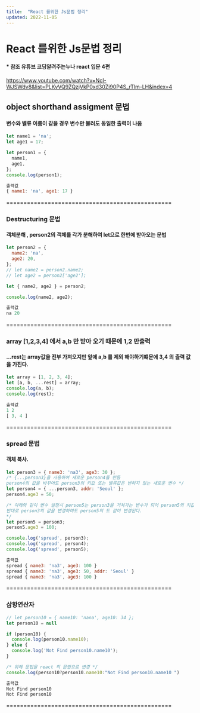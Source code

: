 ```yaml
---
title:  "React 를위한 Js문법 정리"
updated: 2022-11-05
---
```


React 를위한 Js문법 정리
=====================================================
#### * 참조 유튜브 코딩알려주는누나 react 입문 4편
https://www.youtube.com/watch?v=NcI-WJSWdv8&list=PLKvVQ9ZQzjVkP0xd30Zi90P4S_rTlm-LH&index=4

## object shorthand assigment 문법
#### 변수와 벨류 이름이 같을 경우 변수만 불러도 동일한 출력이 나옴 
``` js
let name1 = 'na';
let age1 = 17;

let person1 = {
  name1,
  age1,
};
console.log(person1);

출력값 
{ name1: 'na', age1: 17 }
```
================================================

### Destructuring 문법
#### 객체분해 , person2의 객체를 각가 분해하여 let으로 한번에 받아오는 문법
``` js
let person2 = {
  name2: 'na',
  age2: 20,
};
// let name2 = person2.name2;
// let age2 = person2['age2'];

let { name2, age2 } = person2;

console.log(name2, age2);

출력값
na 20
```
================================================

### array [1,2,3,4] 에서 a,b 만 받아 오기 때문에 1,2 만출력
#### ...rest는 array값을 전부 가져오지만 앞에 a,b 를 제외 해야하기떄문에 3,4 의 출력 값을 가진다.

```js
let array = [1, 2, 3, 4];
let [a, b, ...rest] = array;
console.log(a, b);
console.log(rest);

출력값 
1 2
[ 3, 4 ]
```````
================================================

### spread 문법
#### 객체 복사. 
``` js
let person3 = { name3: 'na3', age3: 30 };
/* {...person3}을 사용하여 새로운 person4를 만듬
person4의 값을 바꾸어도 person3의 키값 또는 벨류값은 변하지 않는 새로운 변수 */
let person4 = { ...person3, addr: 'Seoul' };
person4.age3 = 50;

/* 아래와 같이 변수 설정시 person5는 person3을 거쳐가는 변수가 되어 person5의 키값 또는 벨류값을 을 변경시 person3까지 같이 변경이 된다. 
반대로 person3의 값을 변경하여도 person5의 도 같이 변경된다.
*/
let person5 = person3;
person5.age3 = 100;

console.log('spread', person3);
console.log('spread', person4);
console.log('spread', person5);

출력값 
spread { name3: 'na3', age3: 100 }
spread { name3: 'na3', age3: 50, addr: 'Seoul' }
spread { name3: 'na3', age3: 100 }

```
================================================

### 삼항연산자
``` js
// let person10 = { name10: 'nana', age10: 34 };
let person10 = null

if (person10) {
  console.log(person10.name10);
} else {
  console.log('Not Find person10.name10');
}

/* 위에 문법을 react 의 문법으로 변경 */
console.log(person10?person10.name10:"Not Find person10.name10 ")

출력값
Not Find person10
Not Find person10 

```
================================================
